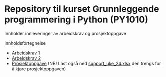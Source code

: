 # Repository til kurset Grunnleggende programmering i Python (PY1010)

Innholder innleveringer av arbeidskrav og prosjektoppgave

Innholdsfortegnelse

- [Arbeidskrav 1](arbeidskrav1.py)
- [Arbeidskrav 2](Arbeidskrav2.ipynb)
- [Prosjektoppgave](prosjektoppgave.ipynb) (NB! Last også ned [support_uke_24.xlsx](support_uke_24.xlsx) den trengs for å kjøre prosjektoppgaven)
